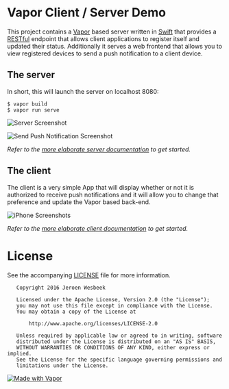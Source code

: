# Vapor Client / Server Demo

This project contains a [Vapor](http://vapor.codes) based server written in [Swift](http://swift.org) that provides a [RESTful](https://en.wikipedia.org/wiki/Representational_state_transfer) endpoint that allows client applications to register itself and updated their status. Additionally it serves a web frontend that allows you to view registered devices to send a push notification to a client device.

## The server

In short, this will launch the server on localhost 8080:

```
$ vapor build 
$ vapor run serve
```

![Server Screenshot](https://cloud.githubusercontent.com/assets/1049693/20183385/672434c8-a765-11e6-9a4d-20228edfc9a8.png)

![Send Push Notification Screenshot](https://cloud.githubusercontent.com/assets/1049693/20186463/63ceb0b8-a770-11e6-93b1-0f7a4912660f.png)

_Refer to the [more elaborate server documentation](https://github.com/4np/Example-APNS-Client-and-Server/tree/master/server) to get started._

## The client

The client is a very simple App that will display whether or not it is authorized to receive push notifications and it will allow you to change that preference and update the Vapor based back-end.

![iPhone Screenshots](https://cloud.githubusercontent.com/assets/1049693/20187261/dc50fd72-a773-11e6-93b2-cc670795e45c.png)

_Refer to the [more elaborate client documentation](https://github.com/4np/Example-APNS-Client-and-Server/tree/master/client) to get started._

# License

See the accompanying [LICENSE](https://github.com/4np/Example-APNS-Client-and-Server/blob/master/LICENSE) file for more information.

```
   Copyright 2016 Jeroen Wesbeek

   Licensed under the Apache License, Version 2.0 (the "License");
   you may not use this file except in compliance with the License.
   You may obtain a copy of the License at

       http://www.apache.org/licenses/LICENSE-2.0

   Unless required by applicable law or agreed to in writing, software
   distributed under the License is distributed on an "AS IS" BASIS,
   WITHOUT WARRANTIES OR CONDITIONS OF ANY KIND, either express or implied.
   See the License for the specific language governing permissions and
   limitations under the License.
```

[![Made with Vapor](https://cloud.githubusercontent.com/assets/1049693/20193301/b3328b44-a78d-11e6-8ea0-9bb07044384d.png)](http://vapor.codes)